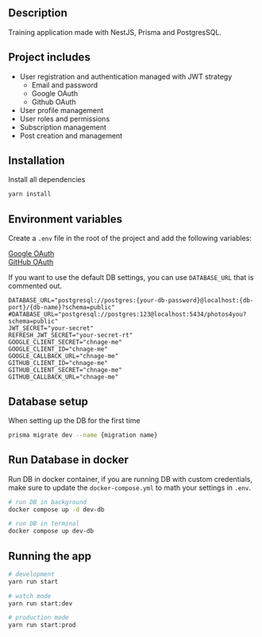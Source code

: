 ## Description

Training application made with NestJS, Prisma and PostgresSQL.

## Project includes

- User registration and authentication managed with JWT strategy
  - Email and password
  - Google OAuth
  - Github OAuth
- User profile management
- User roles and permissions
- Subscription management
- Post creation and management

## Installation

Install all dependencies

```bash
yarn install
```

## Environment variables

Create a `.env` file in the root of the project and add the following variables:
 
[Google OAuth](https://console.developers.google.com/)</br>
[GitHub OAuth](https://github.com/settings/developers)

If you want to use the default DB settings, you can use `DATABASE_URL` that is commented out.

```dotenv
DATABASE_URL="postgresql://postgres:{your-db-password}@localhost:{db-port}/{db-name}?schema=public"
#DATABASE_URL="postgresql://postgres:123@localhost:5434/photos4you?schema=public"
JWT_SECRET="your-secret"
REFRESH_JWT_SECRET="your-secret-rt"
GOOGLE_CLIENT_SECRET="chnage-me"
GOOGLE_CLIENT_ID="chnage-me"
GOOGLE_CALLBACK_URL="chnage-me"
GITHUB_CLIENT_ID="chnage-me"
GITHUB_CLIENT_SECRET="chnage-me"
GITHUB_CALLBACK_URL="chnage-me"
```

## Database setup

When setting up the DB for the first time

```bash
prisma migrate dev --name {migration name}
```

## Run Database in docker
Run DB in docker container, if you are running DB with custom credentials, make sure to update the `docker-compose.yml` to math your settings in `.env`.

```bash
# run DB in background
docker compose up -d dev-db

# run DB in terminal
docker compose up dev-db
```
## Running the app

```bash
# development
yarn run start

# watch mode
yarn run start:dev

# production mode
yarn run start:prod
```